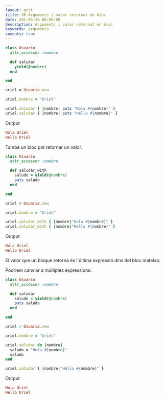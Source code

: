 ```yaml
---
layout: post
title: 36 Arguments i valor retornat en bloc
date: 201-05-26 00:00:00
description: Arguments i valor retornat en bloc
keywords: arguments
coments: true
---
```


```ruby
class Usuario
  attr_accessor :nombre

  def saludar
    yield(@nombre)
  end

end

uriel = Usuario.new

uriel.nombre = "Uriel"

uriel.saludar { |nombre| puts "Hola #{nombre}" }
uriel.saludar { |nombre| puts "Hello #{nombre}" }
```

Output

```ruby
Hola Uriel
Hello Uriel
```

També un bloc pot retornar un valor.

```ruby
class Usuario
  attr_accessor :nombre

  def saludar_with
    saludo = yield(@nombre)
    puts saludo
  end

end

uriel = Usuario.new

uriel.nombre = "Uriel"

uriel.saludar_with { |nombre|"Hola #{nombre}" }
uriel.saludar_with { |nombre|"Hello #{nombre}" }
```
Output

```ruby
Hola Uriel
Hello Uriel
```

El valor que un bloque retorna és l'última expressió dins del bloc mateixa.

Podriem canviar a múltiples expressions:

```ruby
class Usuario
  attr_accessor :nombre

  def saludar
    saludo = yield(@nombre)
    puts saludo
  end

end

uriel = Usuario.new

uriel.nombre = "Uriel"

uriel.saludar do |nombre|
  saludo = "Hola #{nombre}"
  saludo
end

uriel.saludar { |nombre|"Hello #{nombre}" }
```

Output

```ruby
Hola Uriel
Hello Uriel
```

